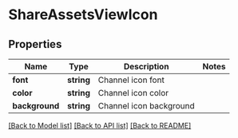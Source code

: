 # ShareAssetsViewIcon

## Properties
Name | Type | Description | Notes
------------ | ------------- | ------------- | -------------
**font** | **string** | Channel icon font | 
**color** | **string** | Channel icon color | 
**background** | **string** | Channel icon background | 

[[Back to Model list]](../README.md#documentation-for-models) [[Back to API list]](../README.md#documentation-for-api-endpoints) [[Back to README]](../README.md)


